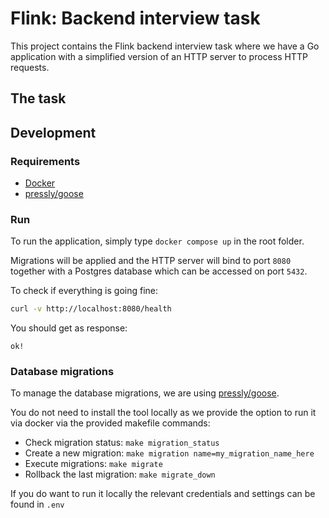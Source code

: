 # Flink: Backend interview task

This project contains the Flink backend interview task where we have a Go application with a simplified
version of an HTTP server to process HTTP requests.

## The task


## Development

### Requirements
- [Docker](https://docs.docker.com/compose/install/)
- [pressly/goose](https://github.com/pressly/goose#install)

### Run
To run the application, simply type `docker compose up` in the root folder.

Migrations will be applied and the HTTP server will bind to port `8080` together with a Postgres database which can be accessed on port `5432`.

To check if everything is going fine:
```bash
curl -v http://localhost:8080/health
```
You should get as response:
```
ok!
```

### Database migrations
To manage the database migrations, we are using [pressly/goose](https://github.com/pressly/goose).

You do not need to install the tool locally as we provide the option to run it via docker via the provided makefile commands:

- Check migration status: `make migration_status`
- Create a new migration: `make migration name=my_migration_name_here`
- Execute migrations: `make migrate`
- Rollback the last migration: `make migrate_down`

If you do want to run it locally the relevant credentials and settings can be found in `.env`

